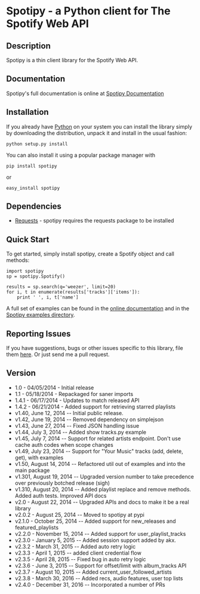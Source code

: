 # Spotipy - a Python client for The Spotify Web API

## Description

Spotipy is a thin client library for the Spotify Web API.

## Documentation

Spotipy's full documentation is online at [Spotipy Documentation](http://spotipy.readthedocs.org/)


## Installation
If you already have [Python](http://www.python.org/) on your system you can install the library simply by downloading the distribution, unpack it and install in the usual fashion:

    python setup.py install

You can also install it using a popular package manager with

  `pip install spotipy`

or

  `easy_install spotipy`


## Dependencies

- [Requests](https://github.com/kennethreitz/requests) - spotipy requires the requests package to be installed


## Quick Start
To get started, simply install spotipy, create a Spotify object and call methods:

    import spotipy
    sp = spotipy.Spotify()

    results = sp.search(q='weezer', limit=20)
    for i, t in enumerate(results['tracks']['items']):
        print ' ', i, t['name']

A full set of examples can be found in the [online documentation](http://spotipy.readthedocs.org/) and in the [Spotipy examples directory](https://github.com/plamere/spotipy/tree/master/examples).


## Reporting Issues

If you have suggestions, bugs or other issues specific to this library, file them [here](https://github.com/plamere/spotipy/issues). Or just send me a pull request.

## Version

- 1.0 - 04/05/2014 - Initial release
- 1.1 - 05/18/2014 - Repackaged for saner imports
- 1.4.1 - 06/17/2014 - Updates to match released API
- 1.4.2 - 06/21/2014 - Added support for retrieving starred playlists
- v1.40, June 12, 2014 -- Initial public release.
- v1.42, June 19, 2014 -- Removed dependency on simplejson
- v1.43, June 27, 2014 -- Fixed JSON handling issue
- v1.44, July 3, 2014 -- Added show tracks.py example
- v1.45, July 7, 2014 -- Support for related artists endpoint. Don't use cache auth codes when scope changes
- v1.49, July 23, 2014 -- Support for "Your Music" tracks (add, delete, get), with examples
- v1.50, August 14, 2014  -- Refactored util out of examples and into the main package
- v1.301, August 19, 2014 -- Upgraded version number to take precedence over previously botched release (sigh)
- v1.310, August 20, 2014 -- Added playlist replace and remove methods. Added auth tests. Improved API docs
- v2.0 - August 22, 2014 -- Upgraded APIs and docs to make it be a real library
- v2.0.2 - August 25, 2014 -- Moved to spotipy at pypi
- v2.1.0 - October 25, 2014 -- Added support for new_releases and featured_playlists
- v2.2.0 - November 15, 2014 -- Added support for user_playlist_tracks
- v2.3.0 - January 5, 2015 -- Added session support added by akx.
- v2.3.2 - March 31, 2015 -- Added auto retry logic
- v2.3.3 - April 1, 2015 -- added client credential flow
- v2.3.5 - April 28, 2015 -- Fixed bug in auto retry logic
- v2.3.6 - June 3, 2015 -- Support for offset/limit with album_tracks API
- v2.3.7 - August 10, 2015 -- Added current_user_followed_artists
- v2.3.8 - March 30, 2016 -- Added recs, audio features, user top lists
- v2.4.0 - December 31, 2016 -- Incorporated a number of PRs
